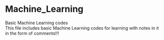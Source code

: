 # Machine_Learning
Basic Machine Learning codes  
This file includes basic Machine Learning codes for learning with notes in it in the form of comments!!!
